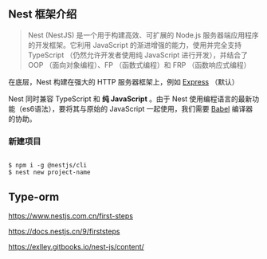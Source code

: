 





## Nest 框架介绍

> Nest (NestJS) 是一个用于构建高效、可扩展的 Node.js 服务器端应用程序的开发框架。它利用 JavaScript 的渐进增强的能力，使用并完全支持 TypeScript （仍然允许开发者使用纯 JavaScript 进行开发），并结合了 OOP （面向对象编程）、FP （函数式编程）和 FRP （函数响应式编程）

在底层，Nest 构建在强大的 HTTP 服务器框架上，例如 [Express](https://expressjs.com/) （默认）



Nest 同时兼容 TypeScript 和 **纯 JavaScript** 。由于 Nest 使用编程语言的最新功能（es6语法），要将其与原始的 JavaScript 一起使用，我们需要 [Babel](https://babeljs.io/) 编译器的协助。



### 新建项目

```

$ npm i -g @nestjs/cli
$ nest new project-name

```





## Type-orm 









https://www.nestjs.com.cn/first-steps



https://docs.nestjs.cn/9/firststeps



https://exlley.gitbooks.io/nest-js/content/



